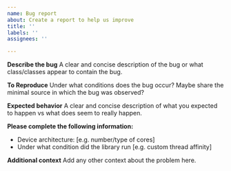 ```yaml
---
name: Bug report
about: Create a report to help us improve
title: ''
labels: ''
assignees: ''

---
```


**Describe the bug**
A clear and concise description of the bug or what class/classes appear to contain the bug.

**To Reproduce**
Under what conditions does the bug occur? Maybe share the minimal source in which the bug was observed?

**Expected behavior**
A clear and concise description of what you expected to happen vs what does seem to really happen.

**Please complete the following information:**
 - Device architecture: [e.g. number/type of cores]
 - Under what condition did the library run [e.g. custom thread affinity]

**Additional context**
Add any other context about the problem here.
